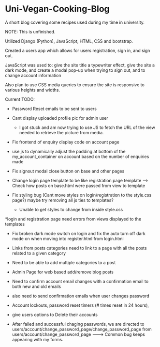 # Uni-Vegan-Cooking-Blog
A short blog covering some recipes used during my time in university.

NOTE: This is unfinished.

Utilized Django (Python), JavaScript, HTML, CSS and bootstrap. 

Created a users app which allows for users registration, sign in, and sign out.

JavaScript was used to:
    give the site title a typewriter effect, 
    give the site a dark mode,
    and create a modal pop-up when trying to sign out, and to change account information


Also plan to use CSS media queries to ensure the site is responsive to various heights and widths.



Current TODO:

* Password Reset emails to be sent to users 


* Cant display uploaded profile pic for admin user 
	* I got stuck and am now trying to use JS to fetch the URL of the view needed to retrieve the picture from media.

* Fix frontend of enquiry display code on account page



* use js to dynamically adjust the padding at bottom of the my_account_container on account based on the number of enquiries made 


* Fix signout modal close button on base and other pages

* Change login page template to be like registration page template --> Check how posts on base.html were passed from view to template

* Fix styling bug (Cant move styles on login/registration to the style.css page?) maybe try removing all js ties to templates?
	* Unable to get styles to change from inside style.css

*login and registration page need errors from views displayed to the templates

* Fix broken dark mode switch on login and fix the auto turn off dark mode on when moving into register.html from login.html

* Links from posts categories need to link to a page with all the posts related to a given category

* Need to be able to add multiple categories to a post

* Admin Page for web based add/remove blog posts

* Need to confirm account email changes with a confirmation email to both new and old emails
* also need to send confirmation emails when user changes password
* Account lockouts, password reset timers (# times reset in 24 hours), 

* give users options to Delete their accounts 


* After failed and successful chaging passwords, we are directed to users/account/change_password_page/change_password_page from users/account/change_password_page ---> Common bug keeps appearing with my forms.


